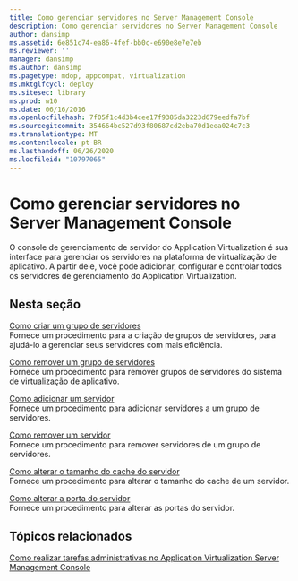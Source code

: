 ```yaml
---
title: Como gerenciar servidores no Server Management Console
description: Como gerenciar servidores no Server Management Console
author: dansimp
ms.assetid: 6e851c74-ea86-4fef-bb0c-e690e8e7e7eb
ms.reviewer: ''
manager: dansimp
ms.author: dansimp
ms.pagetype: mdop, appcompat, virtualization
ms.mktglfcycl: deploy
ms.sitesec: library
ms.prod: w10
ms.date: 06/16/2016
ms.openlocfilehash: 7f05f1c4d3b4cee17f9385da3223d679eedfa7bf
ms.sourcegitcommit: 354664bc527d93f80687cd2eba70d1eea024c7c3
ms.translationtype: MT
ms.contentlocale: pt-BR
ms.lasthandoff: 06/26/2020
ms.locfileid: "10797065"
---
```

# Como gerenciar servidores no Server Management Console


O console de gerenciamento de servidor do Application Virtualization é sua interface para gerenciar os servidores na plataforma de virtualização de aplicativo. A partir dele, você pode adicionar, configurar e controlar todos os servidores de gerenciamento do Application Virtualization.

## Nesta seção


<a href="" id="how-to-create-a-server-group"></a>[Como criar um grupo de servidores](how-to-create-a-server-group.md)  
Fornece um procedimento para a criação de grupos de servidores, para ajudá-lo a gerenciar seus servidores com mais eficiência.

<a href="" id="how-to-remove-a-server-group"></a>[Como remover um grupo de servidores](how-to-remove-a-server-group.md)  
Fornece um procedimento para remover grupos de servidores do sistema de virtualização de aplicativo.

<a href="" id="how-to-add-a-server"></a>[Como adicionar um servidor](how-to-add-a-server.md)  
Fornece um procedimento para adicionar servidores a um grupo de servidores.

<a href="" id="how-to-remove-a-server"></a>[Como remover um servidor](how-to-remove-a-server.md)  
Fornece um procedimento para remover servidores de um grupo de servidores.

<a href="" id="how-to-change-the-server-cache-size"></a>[Como alterar o tamanho do cache do servidor](how-to-change-the-server-cache-size.md)  
Fornece um procedimento para alterar o tamanho do cache de um servidor.

<a href="" id="how-to-change-the-server-port"></a>[Como alterar a porta do servidor](how-to-change-the-server-port.md)  
Fornece um procedimento para alterar as portas do servidor.

## Tópicos relacionados


[Como realizar tarefas administrativas no Application Virtualization Server Management Console](how-to-perform-administrative-tasks-in-the-application-virtualization-server-management-console.md)

 

 





